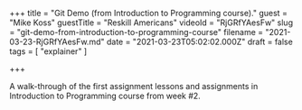 +++
title = "Git Demo (from Introduction to Programming course)."
guest = "Mike Koss"
guestTitle = "Reskill Americans"
videoId = "RjGRfYAesFw"
slug = "git-demo-from-introduction-to-programming-course"
filename = "2021-03-23-RjGRfYAesFw.md"
date = "2021-03-23T05:02:02.000Z"
draft = false
tags = [ "explainer" ]

+++

A walk-through of the first assignment lessons and assignments in Introduction to Programming course from week #2.

